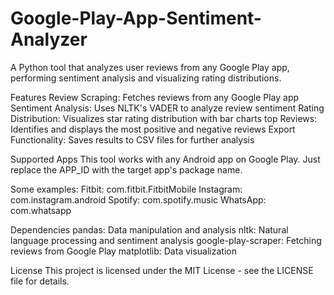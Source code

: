 # Google-Play-App-Sentiment-Analyzer
A Python tool that analyzes user reviews from any Google Play app, performing sentiment analysis and visualizing rating distributions.


Features
Review Scraping: Fetches reviews from any Google Play app
Sentiment Analysis: Uses NLTK's VADER to analyze review sentiment
Rating Distribution: Visualizes star rating distribution with bar charts
top Reviews: Identifies and displays the most positive and negative reviews
Export Functionality: Saves results to CSV files for further analysis

Supported Apps
This tool works with any Android app on Google Play. Just replace the APP_ID with the target app's package name.

Some examples:
Fitbit: com.fitbit.FitbitMobile
Instagram: com.instagram.android
Spotify: com.spotify.music
WhatsApp: com.whatsapp

Dependencies
pandas: Data manipulation and analysis
nltk: Natural language processing and sentiment analysis
google-play-scraper: Fetching reviews from Google Play
matplotlib: Data visualization

License
This project is licensed under the MIT License - see the LICENSE file for details.
